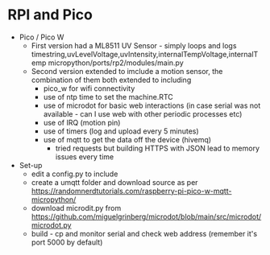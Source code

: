 # RPI and Pico

* Pico / Pico W
  * First version had a ML8511 UV Sensor - simply loops and logs timestring,uvLevelVoltage,uvIntensity,internalTempVoltage,internalTemp micropython/ports/rp2/modules/main.py
  * Second version extended to imclude a motion sensor, the combination of them both extended to including
    * pico_w for wifi connectivity
    * use of ntp time to set the machine.RTC
    * use of microdot for basic web interactions (in case serial was not available - can I use web with other periodic processes etc)
    * use of IRQ (motion pin)
    * use of timers (log and upload every 5 minutes)
    * use of mqtt to get the data off the device (hivemq)
      * tried requests but building HTTPS with JSON lead to memory issues every time
* Set-up
  * edit a config.py to include
  * create a umqtt folder and download source as per https://randomnerdtutorials.com/raspberry-pi-pico-w-mqtt-micropython/
  * download microdit.py from https://github.com/miguelgrinberg/microdot/blob/main/src/microdot/microdot.py
  * build - cp and monitor serial and check web address (remember it's port 5000 by default)
  
